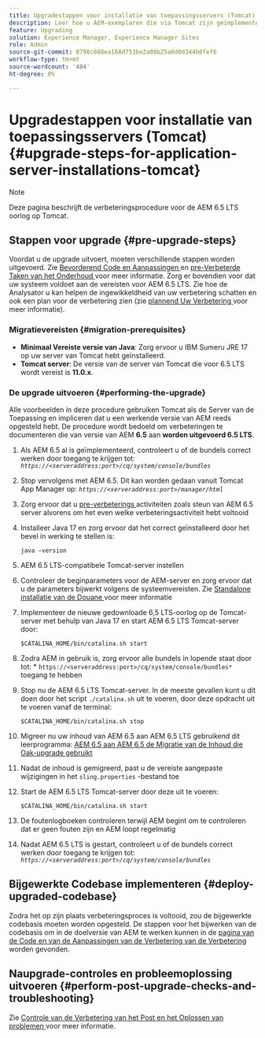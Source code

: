 ```yaml
---
title: Upgradestappen voor installatie van toepassingsservers (Tomcat)
description: Leer hoe u AEM-exemplaren die via Tomcat zijn geïmplementeerd, kunt upgraden.
feature: Upgrading
solution: Experience Manager, Experience Manager Sites
role: Admin
source-git-commit: 8798c608ea168d753be2a08b25a0d0d344b0fef6
workflow-type: tm+mt
source-wordcount: '484'
ht-degree: 0%

---
```


# Upgradestappen voor installatie van toepassingsservers (Tomcat) {#upgrade-steps-for-application-server-installations-tomcat}

>[!NOTE]
>
>Deze pagina beschrijft de verbeteringsprocedure voor de AEM 6.5 LTS oorlog op Tomcat.

## Stappen voor upgrade {#pre-upgrade-steps}

Voordat u de upgrade uitvoert, moeten verschillende stappen worden uitgevoerd. Zie [ Bevorderend Code en Aanpassingen ](/help/sites-deploying/upgrading-code-and-customizations.md) en [ pre-Verbeterde Taken van het Onderhoud ](/help/sites-deploying/pre-upgrade-maintenance-tasks.md) voor meer informatie. Zorg er bovendien voor dat uw systeem voldoet aan de vereisten voor AEM 6.5 LTS. Zie hoe de Analysator u kan helpen de ingewikkeldheid van uw verbetering schatten en ook een plan voor de verbetering zien (zie [ plannend Uw Verbetering ](/help/sites-deploying/upgrade-planning.md) voor meer informatie).

### Migratievereisten {#migration-prerequisites}

* **Minimaal Vereiste versie van Java**: Zorg ervoor u IBM Sumeru JRE 17 op uw server van Tomcat hebt geïnstalleerd.
* **Tomcat server**: De versie van de server van Tomcat die voor 6.5 LTS wordt vereist is **11.0.x**.

### De upgrade uitvoeren {#performing-the-upgrade}

Alle voorbeelden in deze procedure gebruiken Tomcat als de Server van de Toepassing en impliceren dat u een werkende versie van AEM reeds opgesteld hebt. De procedure wordt bedoeld om verbeteringen te documenteren die van versie van AEM **6.5** aan **worden uitgevoerd 6.5 LTS**.

1. Als AEM 6.5 al is geïmplementeerd, controleert u of de bundels correct werken door toegang te krijgen tot: *`https://<serveraddress:port>/cq/system/console/bundles`*
1. Stop vervolgens met AEM 6.5. Dit kan worden gedaan vanuit Tomcat App Manager op: *`https://<serveraddress:port>/manager/html`*
1. Zorg ervoor dat u [ pre-verbeterings ](#pre-upgrade-steps) activiteiten zoals steun van AEM 6.5 server alvorens om het even welke verbeteringsactiviteit hebt voltooid
1. Installeer Java 17 en zorg ervoor dat het correct geïnstalleerd door het bevel in werking te stellen is:

   ```
   java –version
   ```

1. AEM 6.5 LTS-compatibele Tomcat-server instellen
1. Controleer de beginparameters voor de AEM-server en zorg ervoor dat u de parameters bijwerkt volgens de systeemvereisten. Zie [ Standalone installatie van de Douane ](/help/sites-deploying/custom-standalone-install.md) voor meer informatie
1. Implementeer de nieuwe gedownloade 6,5 LTS-oorlog op de Tomcat-server met behulp van Java 17 en start AEM 6.5 LTS Tomcat-server door:

   ```
   $CATALINA_HOME/bin/catalina.sh start
   ```

1. Zodra AEM in gebruik is, zorg ervoor alle bundels in lopende staat door tot: * `https://<serveraddress:port>/cq/system/console/bundles*` toegang te hebben
1. Stop nu de AEM 6.5 LTS Tomcat-server. In de meeste gevallen kunt u dit doen door het script `./catalina.sh` uit te voeren, door deze opdracht uit te voeren vanaf de terminal:

   ```
   $CATALINA_HOME/bin/catalina.sh stop
   ```

1. Migreer nu uw inhoud van AEM 6.5 aan AEM 6.5 LTS gebruikend dit leerprogramma: [ AEM 6.5 aan AEM 6.5 de Migratie van de Inhoud die Oak-upgrade gebruikt ](/help/sites-deploying/aem-65-to-aem-65lts-content-migration-using-oak-upgrade.md)
1. Nadat de inhoud is gemigreerd, past u de vereiste aangepaste wijzigingen in het `sling.properties` -bestand toe
1. Start de AEM 6.5 LTS Tomcat-server door deze uit te voeren:

   ```
   $CATALINA_HOME/bin/catalina.sh start
   ```

1. De foutenlogboeken controleren terwijl AEM begint om te controleren dat er geen fouten zijn en AEM loopt regelmatig
1. Nadat AEM 6.5 LTS is gestart, controleert u of de bundels correct werken door toegang te krijgen tot: *`https://<serveraddress:port>/cq/system/console/bundles`*

## Bijgewerkte Codebase implementeren {#deploy-upgraded-codebase}

Zodra het op zijn plaats verbeteringsproces is voltooid, zou de bijgewerkte codebasis moeten worden opgesteld. De stappen voor het bijwerken van de codebasis om in de doelversie van AEM te werken kunnen in de [ pagina van de Code en van de Aanpassingen van de Verbetering van de Verbetering ](/help/sites-deploying/upgrading-code-and-customizations.md) worden gevonden.

## Naupgrade-controles en probleemoplossing uitvoeren {#perform-post-upgrade-checks-and-troubleshooting}

Zie [ Controle van de Verbetering van het Post en het Oplossen van problemen ](/help/sites-deploying/post-upgrade-checks-and-troubleshooting.md) voor meer informatie.
